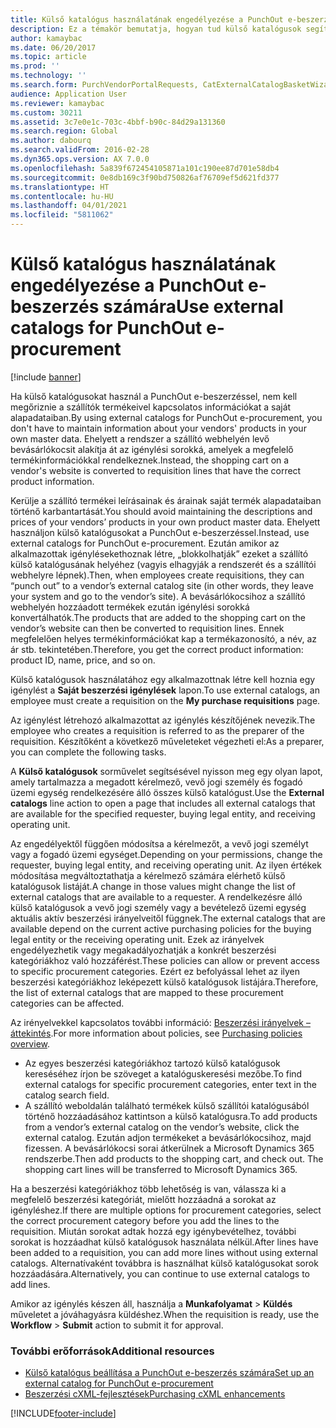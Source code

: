 ```yaml
---
title: Külső katalógus használatának engedélyezése a PunchOut e-beszerzés számára
description: Ez a témakör bemutatja, hogyan tud külső katalógusok segítségével igényléseket létrehozni és elküldeni.
author: kamaybac
ms.date: 06/20/2017
ms.topic: article
ms.prod: ''
ms.technology: ''
ms.search.form: PurchVendorPortalRequests, CatExternalCatalogBasketWizard, CatExternalCatalogPunchoutDialog
audience: Application User
ms.reviewer: kamaybac
ms.custom: 30211
ms.assetid: 3c7e0e1c-703c-4bbf-b90c-84d29a131360
ms.search.region: Global
ms.author: dabourq
ms.search.validFrom: 2016-02-28
ms.dyn365.ops.version: AX 7.0.0
ms.openlocfilehash: 5a839f672454105871a101c190ee87d701e58db4
ms.sourcegitcommit: 0e8db169c3f90bd750826af76709ef5d621fd377
ms.translationtype: HT
ms.contentlocale: hu-HU
ms.lasthandoff: 04/01/2021
ms.locfileid: "5811062"
---
```

# <a name="use-external-catalogs-for-punchout-e-procurement"></a><span data-ttu-id="b82d1-103">Külső katalógus használatának engedélyezése a PunchOut e-beszerzés számára</span><span class="sxs-lookup"><span data-stu-id="b82d1-103">Use external catalogs for PunchOut e-procurement</span></span>

[!include [banner](../includes/banner.md)]

<span data-ttu-id="b82d1-104">Ha külső katalógusokat használ a PunchOut e-beszerzéssel, nem kell megőriznie a szállítók termékeivel kapcsolatos információkat a saját alapadataiban.</span><span class="sxs-lookup"><span data-stu-id="b82d1-104">By using external catalogs for PunchOut e-procurement, you don't have to maintain information about your vendors' products in your own master data.</span></span> <span data-ttu-id="b82d1-105">Ehelyett a rendszer a szállító webhelyén levő bevásárlókocsit alakítja át az igénylési sorokká, amelyek a megfelelő termékinformációkkal rendelkeznek.</span><span class="sxs-lookup"><span data-stu-id="b82d1-105">Instead, the shopping cart on a vendor's website is converted to requisition lines that have the correct product information.</span></span> 

<span data-ttu-id="b82d1-106">Kerülje a szállító termékei leírásainak és árainak saját termék alapadataiban történő karbantartását.</span><span class="sxs-lookup"><span data-stu-id="b82d1-106">You should avoid maintaining the descriptions and prices of your vendors’ products in your own product master data.</span></span> <span data-ttu-id="b82d1-107">Ehelyett használjon külső katalógusokat a PunchOut e-beszerzéssel.</span><span class="sxs-lookup"><span data-stu-id="b82d1-107">Instead, use external catalogs for PunchOut e-procurement.</span></span> <span data-ttu-id="b82d1-108">Ezután amikor az alkalmazottak igénylésekethoznak létre, „blokkolhatják” ezeket a szállító külső katalógusának helyéhez (vagyis elhagyják a rendszerét és a szállítói webhelyre lépnek).</span><span class="sxs-lookup"><span data-stu-id="b82d1-108">Then, when employees create requisitions, they can “punch out” to a vendor’s external catalog site (in other words, they leave your system and go to the vendor’s site).</span></span> <span data-ttu-id="b82d1-109">A bevásárlókocsihoz a szállító webhelyén hozzáadott termékek ezután igénylési sorokká konvertálhatók.</span><span class="sxs-lookup"><span data-stu-id="b82d1-109">The products that are added to the shopping cart on the vendor’s website can then be converted to requisition lines.</span></span> <span data-ttu-id="b82d1-110">Ennek megfelelően helyes termékinformációkat kap a termékazonosító, a név, az ár stb. tekintetében.</span><span class="sxs-lookup"><span data-stu-id="b82d1-110">Therefore, you get the correct product information: product ID, name, price, and so on.</span></span>

<span data-ttu-id="b82d1-111">Külső katalógusok használatához egy alkalmazottnak létre kell hoznia egy igénylést a **Saját beszerzési igénylések** lapon.</span><span class="sxs-lookup"><span data-stu-id="b82d1-111">To use external catalogs, an employee must create a requisition on the **My purchase requisitions** page.</span></span>

<span data-ttu-id="b82d1-112">Az igénylést létrehozó alkalmazottat az igénylés készítőjének nevezik.</span><span class="sxs-lookup"><span data-stu-id="b82d1-112">The employee who creates a requisition is referred to as the preparer of the requisition.</span></span> <span data-ttu-id="b82d1-113">Készítőként a következő műveleteket végezheti el:</span><span class="sxs-lookup"><span data-stu-id="b82d1-113">As a preparer, you can complete the following tasks.</span></span>

<span data-ttu-id="b82d1-114">A **Külső katalógusok** sorművelet segítsésével nyisson meg egy olyan lapot, amely tartalmazza a megadott kérelmező, vevő jogi személy és fogadó üzemi egység rendelkezésére álló összes külső katalógust.</span><span class="sxs-lookup"><span data-stu-id="b82d1-114">Use the **External catalogs** line action to open a page that includes all external catalogs that are available for the specified requester, buying legal entity, and receiving operating unit.</span></span>

<span data-ttu-id="b82d1-115">Az engedélyektől függően módosítsa a kérelmezőt, a vevő jogi személyt vagy a fogadó üzemi egységet.</span><span class="sxs-lookup"><span data-stu-id="b82d1-115">Depending on your permissions, change the requester, buying legal entity, and receiving operating unit.</span></span> <span data-ttu-id="b82d1-116">Az ilyen értékek módosítása megváltoztathatja a kérelmező számára elérhető külső katalógusok listáját.</span><span class="sxs-lookup"><span data-stu-id="b82d1-116">A change in those values might change the list of external catalogs that are available to a requester.</span></span> <span data-ttu-id="b82d1-117">A rendelkezésre álló külső katalógusok a vevő jogi személy vagy a bevételező üzemi egység aktuális aktív beszerzési irányelveitől függnek.</span><span class="sxs-lookup"><span data-stu-id="b82d1-117">The external catalogs that are available depend on the current active purchasing policies for the buying legal entity or the receiving operating unit.</span></span> <span data-ttu-id="b82d1-118">Ezek az irányelvek engedélyezhetik vagy megakadályozhatják a konkrét beszerzési kategóriákhoz való hozzáférést.</span><span class="sxs-lookup"><span data-stu-id="b82d1-118">These policies can allow or prevent access to specific procurement categories.</span></span> <span data-ttu-id="b82d1-119">Ezért ez befolyással lehet az ilyen beszerzési kategóriákhoz leképezett külső katalógusok listájára.</span><span class="sxs-lookup"><span data-stu-id="b82d1-119">Therefore, the list of external catalogs that are mapped to these procurement categories can be affected.</span></span>

<span data-ttu-id="b82d1-120">Az irényelvekkel kapcsolatos további információ: [Beszerzési irányelvek – áttekintés](../procurement/purchase-policies.md).</span><span class="sxs-lookup"><span data-stu-id="b82d1-120">For more information about policies, see [Purchasing policies overview](../procurement/purchase-policies.md).</span></span>

- <span data-ttu-id="b82d1-121">Az egyes beszerzési kategóriákhoz tartozó külső katalógusok kereséséhez írjon be szöveget a katalóguskeresési mezőbe.</span><span class="sxs-lookup"><span data-stu-id="b82d1-121">To find external catalogs for specific procurement categories, enter text in the catalog search field.</span></span>
- <span data-ttu-id="b82d1-122">A szállító weboldalán található termékek külső szállítói katalógusából történő hozzáadásához kattintson a külső katalógusra.</span><span class="sxs-lookup"><span data-stu-id="b82d1-122">To add products from a vendor’s external catalog on the vendor’s website, click the external catalog.</span></span> <span data-ttu-id="b82d1-123">Ezután adjon termékeket a bevásárlókocsihoz, majd fizessen. A bevásárlókocsi sorai átkerülnek a Microsoft Dynamics 365 rendszerbe.</span><span class="sxs-lookup"><span data-stu-id="b82d1-123">Then add products to the shopping cart, and check out. The shopping cart lines will be transferred to Microsoft Dynamics 365.</span></span>

<span data-ttu-id="b82d1-124">Ha a beszerzési kategóriákhoz több lehetőség is van, válassza ki a megfelelő beszerzési kategóriát, mielőtt hozzáadná a sorokat az igényléshez.</span><span class="sxs-lookup"><span data-stu-id="b82d1-124">If there are multiple options for procurement categories, select the correct procurement category before you add the lines to the requisition.</span></span>
<span data-ttu-id="b82d1-125">Miután sorokat adtak hozzá egy igénybevételhez, további sorokat is hozzáadhat külső katalógusok használata nélkül.</span><span class="sxs-lookup"><span data-stu-id="b82d1-125">After lines have been added to a requisition, you can add more lines without using external catalogs.</span></span> <span data-ttu-id="b82d1-126">Alternatívaként továbbra is használhat külső katalógusokat sorok hozzáadására.</span><span class="sxs-lookup"><span data-stu-id="b82d1-126">Alternatively, you can continue to use external catalogs to add lines.</span></span>

<span data-ttu-id="b82d1-127">Amikor az igénylés készen áll, használja a **Munkafolyamat** > **Küldés** műveletet a jóváhagyásra küldéshez.</span><span class="sxs-lookup"><span data-stu-id="b82d1-127">When the requisition is ready, use the **Workflow** > **Submit** action to submit it for approval.</span></span>

### <a name="additional-resources"></a><span data-ttu-id="b82d1-128">További erőforrások</span><span class="sxs-lookup"><span data-stu-id="b82d1-128">Additional resources</span></span>

- [<span data-ttu-id="b82d1-129">Külső katalógus beállítása a PunchOut e-beszerzés számára</span><span class="sxs-lookup"><span data-stu-id="b82d1-129">Set up an external catalog for PunchOut e-procurement</span></span>](set-up-external-catalog-for-punchout.md)
- [<span data-ttu-id="b82d1-130">Beszerzési cXML-fejlesztések</span><span class="sxs-lookup"><span data-stu-id="b82d1-130">Purchasing cXML enhancements</span></span>](purchasing-cxml-enhancements.md)

[!INCLUDE[footer-include](../../includes/footer-banner.md)]